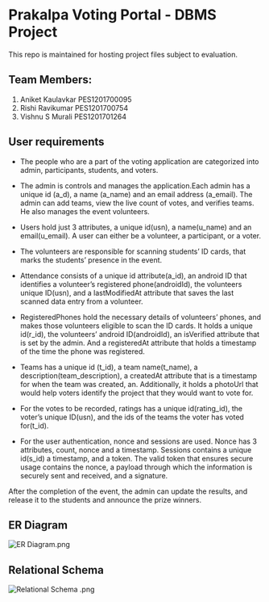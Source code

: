 # Prakalpa Voting Portal - DBMS Project

This repo is maintained for hosting project files subject to evaluation. 

## Team Members:
1.  Aniket Kaulavkar PES1201700095
2.  Rishi Ravikumar PES1201700754
3.  Vishnu S Murali PES1201701264

## User requirements
- The people who are a part of the voting application are categorized into admin, participants, students, and voters.

- The admin is controls and manages the application.Each admin has a unique id (a_d), a name (a_name) and an email address (a_email). The admin can add teams, view the live count of votes, and verifies teams. He also manages the event volunteers.

- Users hold just 3 attributes, a unique id(usn), a name(u_name) and an email(u_email). A user can either be a volunteer, a participant, or a voter.

- The volunteers are responsible for scanning students’ ID cards, that marks the students’ presence in the event. 

- Attendance consists of a unique id attribute(a_id), an android ID that identifies a volunteer’s registered phone(androidId), the volunteers unique ID(usn), and a lastModifiedAt attribute that saves the last scanned data entry from a volunteer.

- RegisteredPhones hold the necessary details of volunteers’ phones, and makes those volunteers eligible to scan the ID cards. It holds a unique id(r_id), the volunteers’ android ID(androidId), an isVerified attribute that is set by the admin. And a registeredAt attribute that holds a timestamp of the time the phone was registered.

- Teams has a unique id (t_id), a team name(t_name), a description(team_description), a createdAt attribute that is a timestamp for when the team was created, an. Additionally, it holds a photoUrl that would help voters identify the project that they would want to vote for.

- For the votes to be recorded, ratings has a unique id(rating_id), the voter’s unique ID(usn), and the ids of the teams the voter has voted for(t_id).

- For the user authentication, nonce and sessions are used. Nonce has 3 attributes, count, nonce and a timestamp. Sessions contains a unique id(s_id) a timestamp, and a token. The valid token that ensures secure usage contains the nonce, a payload through which the information is securely sent and received, and a signature. 

After the completion of the event, the admin can update the results, and release it to the students and announce the prize winners.

## ER Diagram
![ER Diagram.png](https://imgur.com/zWN7o4r.png)

## Relational Schema
![Relational Schema .png](https://i.imgur.com/PPxdLXu.png)

